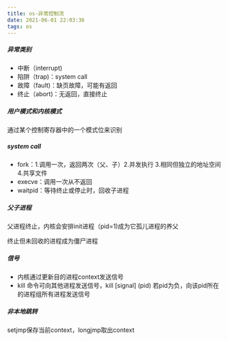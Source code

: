 ```yaml
---
title: os-异常控制流
date: 2021-06-01 22:03:36
tags: os
---
```


##### 异常类别

- 中断（interrupt)
- 陷阱（trap)：system call
- 故障（fault)：缺页故障，可能有返回
- 终止（abort)：无返回，直接终止



##### 用户模式和内核模式

通过某个控制寄存器中的一个模式位来识别



##### system call

- fork：1.调用一次，返回两次（父、子）2.并发执行  3.相同但独立的地址空间 4.共享文件
- execve：调用一次从不返回
- waitpid：等待终止或停止时，回收子进程



##### 父子进程

父进程终止，内核会安排init进程（pid=1)成为它孤儿进程的养父

终止但未回收的进程成为僵尸进程



##### 信号

- 内核通过更新目的进程context发送信号
- kill 命令可向其他进程发送信号，kill [signal] (pid) 若pid为负，向该pid所在的进程组所有进程发送信号



##### 非本地跳转

setjmp保存当前context，longjmp取出context